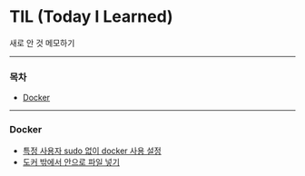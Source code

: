 # TIL (Today I Learned)
새로 안 것 메모하기

---

### 목차
* [Docker](#docker)

---

### Docker
- [특정 사용자 sudo 없이 docker 사용 설정](docker/add-docker-group.md)
- [도커 밖에서 안으로 파일 넣기](docker/move-file-into-docker.md)

